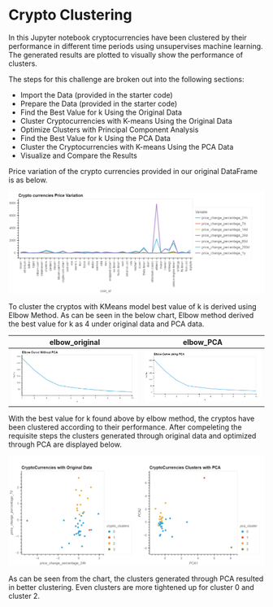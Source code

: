 
# Crypto Clustering

In this Jupyter notebook cryptocurrencies have been clustered by their performance in different time periods using unsupervises machine learning. The generated results are plotted to visually show the performance of clusters.


The steps for this challenge are broken out into the following sections:

* Import the Data (provided in the starter code)
* Prepare the Data (provided in the starter code)
* Find the Best Value for k Using the Original Data
* Cluster Cryptocurrencies with K-means Using the Original Data
* Optimize Clusters with Principal Component Analysis
* Find the Best Value for k Using the PCA Data
* Cluster the Cryptocurrencies with K-means Using the PCA Data
* Visualize and Compare the Results

Price variation of the crypto currencies provided in our original DataFrame is as below. 

![crypto_price_variation](crypto_price_variation.png)

To cluster the cryptos with KMeans model best value of k is derived using Elbow Method.  As can be seen in the below chart, Elbow method derived the best value for k as 4 under original data and PCA data.


|elbow_original                                         | elbow_PCA                            |
| -----------------------------------                   | ----------------------------------- |
| ![eblow_original_data](elbow_curve_original_data.png) | ![eblow_PCA_data](elbow_curve_pca.png) |


With the best value for k found above by elbow method, the cryptos have been clustered according to their performance. After compeleting the requisite steps the clusters generated through original data and optimized through PCA are displayed below. 

![crypto_clusters](crypto_clusters.png)

As can be seen from the chart, the clusters generated through PCA resulted in better clustering. Even clusters are more tightened up for cluster 0 and cluster 2.





